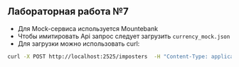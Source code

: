 ## Лабораторная работа №7

* Для Mock-сервиса используется Mountebank
* Чтобы имитировать Api запрос следует загрузить `currency_mock.json`
* Для загрузки можно использовать curl:

```bash
curl -X POST http://localhost:2525/imposters  -H "Content-Type: application/json" -d @currency_mock.json
```